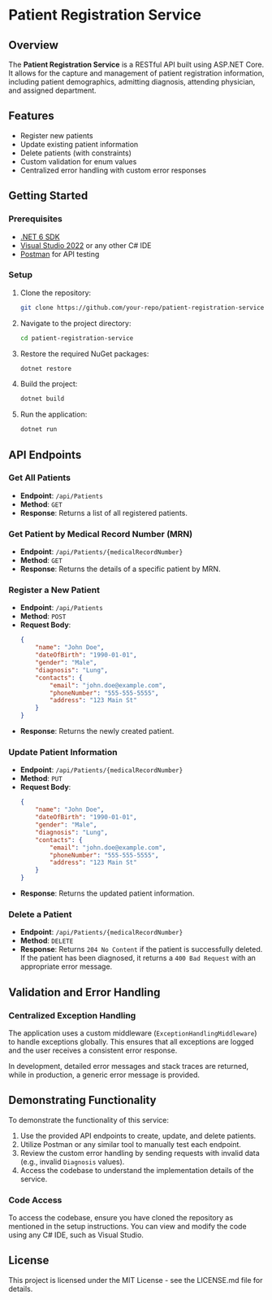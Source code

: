 
# Patient Registration Service

## Overview

The **Patient Registration Service** is a RESTful API built using ASP.NET Core. It allows for the capture and management of patient registration information, including patient demographics, admitting diagnosis, attending physician, and assigned department.

## Features

- Register new patients
- Update existing patient information
- Delete patients (with constraints)
- Custom validation for enum values
- Centralized error handling with custom error responses

## Getting Started

### Prerequisites

- [.NET 6 SDK](https://dotnet.microsoft.com/download/dotnet/6.0)
- [Visual Studio 2022](https://visualstudio.microsoft.com/vs/) or any other C# IDE
- [Postman](https://www.postman.com/) for API testing

### Setup

1. Clone the repository:
   ```sh
   git clone https://github.com/your-repo/patient-registration-service.git
   ```

2. Navigate to the project directory:
   ```sh
   cd patient-registration-service
   ```

3. Restore the required NuGet packages:
   ```sh
   dotnet restore
   ```

4. Build the project:
   ```sh
   dotnet build
   ```

5. Run the application:
   ```sh
   dotnet run
   ```

## API Endpoints

### Get All Patients

- **Endpoint**: `/api/Patients`
- **Method**: `GET`
- **Response**: Returns a list of all registered patients.

### Get Patient by Medical Record Number (MRN)

- **Endpoint**: `/api/Patients/{medicalRecordNumber}`
- **Method**: `GET`
- **Response**: Returns the details of a specific patient by MRN.

### Register a New Patient

- **Endpoint**: `/api/Patients`
- **Method**: `POST`
- **Request Body**:
  ```json
  {
      "name": "John Doe",
      "dateOfBirth": "1990-01-01",
      "gender": "Male",
      "diagnosis": "Lung",
      "contacts": {
          "email": "john.doe@example.com",
          "phoneNumber": "555-555-5555",
          "address": "123 Main St"
      }
  }
  ```
- **Response**: Returns the newly created patient.

### Update Patient Information

- **Endpoint**: `/api/Patients/{medicalRecordNumber}`
- **Method**: `PUT`
- **Request Body**:
  ```json
  {
      "name": "John Doe",
      "dateOfBirth": "1990-01-01",
      "gender": "Male",
      "diagnosis": "Lung",
      "contacts": {
          "email": "john.doe@example.com",
          "phoneNumber": "555-555-5555",
          "address": "123 Main St"
      }
  }
  ```
- **Response**: Returns the updated patient information.

### Delete a Patient

- **Endpoint**: `/api/Patients/{medicalRecordNumber}`
- **Method**: `DELETE`
- **Response**: Returns `204 No Content` if the patient is successfully deleted. If the patient has been diagnosed, it returns a `400 Bad Request` with an appropriate error message.

## Validation and Error Handling
### Centralized Exception Handling

The application uses a custom middleware (`ExceptionHandlingMiddleware`) to handle exceptions globally. This ensures that all exceptions are logged and the user receives a consistent error response.

In development, detailed error messages and stack traces are returned, while in production, a generic error message is provided.

## Demonstrating Functionality

To demonstrate the functionality of this service:

1. Use the provided API endpoints to create, update, and delete patients.
2. Utilize Postman or any similar tool to manually test each endpoint.
3. Review the custom error handling by sending requests with invalid data (e.g., invalid `Diagnosis` values).
4. Access the codebase to understand the implementation details of the service.

### Code Access

To access the codebase, ensure you have cloned the repository as mentioned in the setup instructions. You can view and modify the code using any C# IDE, such as Visual Studio.

## License

This project is licensed under the MIT License - see the LICENSE.md file for details.
